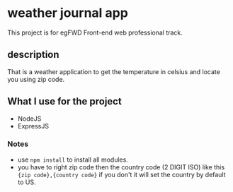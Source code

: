 # weather journal app

This project is for egFWD Front-end web professional track.

## description

That is a weather application to get the temperature in celsius and locate you using zip code.

## What I use for the project

- NodeJS
- ExpressJS

### Notes

- use `npm install` to install all modules.
- you have to right zip code then the country code (2 DIGIT ISO) like this `{zip code},{country code}` if you don't it will set the country by default to US.
